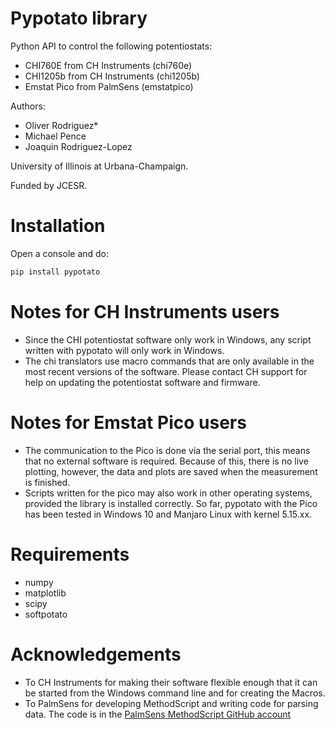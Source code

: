 # Pypotato library
Python API to control the following potentiostats:

* CHI760E from CH Instruments (chi760e)
* CHI1205b from CH Instruments (chi1205b)
* Emstat Pico from PalmSens (emstatpico)


Authors:

* Oliver Rodriguez*
* Michael Pence
* Joaquin Rodriguez-Lopez

University of Illinois at Urbana-Champaign.

Funded by JCESR.

# Installation
Open a console and do:
```python
pip install pypotato
```

# Notes for CH Instruments users
* Since the CHI potentiostat software only work in Windows, any script written with
pypotato will only work in Windows.
* The chi translators use macro commands that are only available in the most 
recent versions of the software. Please contact CH support for help on updating
the potentiostat software and firmware.

# Notes for Emstat Pico users
* The communication to the Pico is done via the serial port, this means that no
external software is required. Because of this, there is no live plotting, however,
the data and plots are saved when the measurement is finished.
* Scripts written for the pico may also work in other operating systems, provided
the library is installed correctly. So far, pypotato with the Pico has been 
tested in Windows 10 and Manjaro Linux with kernel 5.15.xx. 


# Requirements
* numpy
* matplotlib
* scipy
* softpotato

# Acknowledgements
* To CH Instruments for making their software flexible enough that it can be 
started from the Windows command line and for creating the Macros.
* To PalmSens for developing MethodScript and writing code for parsing data. The
code is in the [PalmSens MethodScript GitHub account](https://github.com/PalmSens/MethodSCRIPT_Examples)

